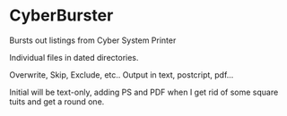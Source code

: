 # CyberBurster
Bursts out listings from Cyber System Printer

Individual files in dated directories.

Overwrite, Skip, Exclude, etc..
Output in text, postcript, pdf...

Initial will be text-only, adding PS and PDF when I get rid of some square tuits and get a round one.
